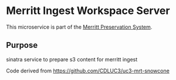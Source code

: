 # Merritt Ingest Workspace Server

This microservice is part of the [Merritt Preservation System](https://github.com/CDLUC3/mrt-doc). 

## Purpose

sinatra service to prepare s3 content for merritt ingest

Code derived from https://github.com/CDLUC3/uc3-mrt-snowcone
